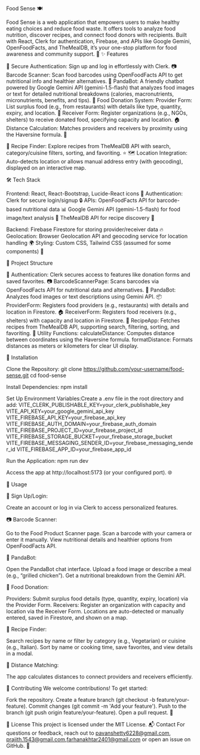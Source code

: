 Food Sense 🍽️

Food Sense is a web application that empowers users to make healthy eating choices and reduce food waste. It offers tools to analyze food nutrition, discover recipes, and connect food donors with recipients. Built with React, Clerk for authentication, Firebase, and APIs like Google Gemini, OpenFoodFacts, and TheMealDB, it’s your one-stop platform for food awareness and community support. 🌱
✨ Features

🔐 Secure Authentication: Sign up and log in effortlessly with Clerk.
📷 Barcode Scanner: Scan food barcodes using OpenFoodFacts API to get nutritional info and healthier alternatives.
🐼 PandaBot: A friendly chatbot powered by Google Gemini API (gemini-1.5-flash) that analyzes food images or text for detailed nutritional breakdowns (calories, macronutrients, micronutrients, benefits, and tips).
🤝 Food Donation System:
Provider Form: List surplus food (e.g., from restaurants) with details like type, quantity, expiry, and location. 📍
Receiver Form: Register organizations (e.g., NGOs, shelters) to receive donated food, specifying capacity and location. 🏠
Distance Calculation: Matches providers and receivers by proximity using the Haversine formula. 📏


🍴 Recipe Finder: Explore recipes from TheMealDB API with search, category/cuisine filters, sorting, and favoriting. ⭐
🗺️ Location Integration: Auto-detects location or allows manual address entry (with geocoding), displayed on an interactive map.

🛠️ Tech Stack

Frontend: React, React-Bootstrap, Lucide-React icons 🚀
Authentication: Clerk for secure login/signup 🔒
APIs:
OpenFoodFacts API for barcode-based nutritional data 📊
Google Gemini API (gemini-1.5-flash) for food image/text analysis 🐼
TheMealDB API for recipe discovery 🍲


Backend: Firebase Firestore for storing provider/receiver data 🔥
Geolocation: Browser Geolocation API and geocoding service for location handling 🌍
Styling: Custom CSS, Tailwind CSS (assumed for some components) 🎨

📂 Project Structure

🔐 Authentication: Clerk secures access to features like donation forms and saved favorites.
📷 BarcodeScannerPage: Scans barcodes via OpenFoodFacts API for nutritional data and alternatives.
🐼 PandaBot: Analyzes food images or text descriptions using Gemini API.
📦 ProviderForm: Registers food providers (e.g., restaurants) with details and location in Firestore.
🏠 ReceiverForm: Registers food receivers (e.g., shelters) with capacity and location in Firestore.
🍴 RecipeApp: Fetches recipes from TheMealDB API, supporting search, filtering, sorting, and favoriting.
📏 Utility Functions:
calculateDistance: Computes distance between coordinates using the Haversine formula.
formatDistance: Formats distances as meters or kilometers for clear UI display.



🚀 Installation

Clone the Repository:
git clone https://github.com/your-username/food-sense.git
cd food-sense


Install Dependencies:
npm install


Set Up Environment Variables:Create a .env file in the root directory and add:
VITE_CLERK_PUBLISHABLE_KEY=your_clerk_publishable_key
VITE_API_KEY=your_google_gemini_api_key
VITE_FIREBASE_API_KEY=your_firebase_api_key
VITE_FIREBASE_AUTH_DOMAIN=your_firebase_auth_domain
VITE_FIREBASE_PROJECT_ID=your_firebase_project_id
VITE_FIREBASE_STORAGE_BUCKET=your_firebase_storage_bucket
VITE_FIREBASE_MESSAGING_SENDER_ID=your_firebase_messaging_sender_id
VITE_FIREBASE_APP_ID=your_firebase_app_id


Run the Application:
npm run dev

Access the app at http://localhost:5173 (or your configured port). 🌐


🎯 Usage

🔐 Sign Up/Login:

Create an account or log in via Clerk to access personalized features.


📷 Barcode Scanner:

Go to the Food Product Scanner page.
Scan a barcode with your camera or enter it manually.
View nutritional details and healthier options from OpenFoodFacts API.


🐼 PandaBot:

Open the PandaBot chat interface.
Upload a food image or describe a meal (e.g., “grilled chicken”).
Get a nutritional breakdown from the Gemini API.


🤝 Food Donation:

Providers: Submit surplus food details (type, quantity, expiry, location) via the Provider Form.
Receivers: Register an organization with capacity and location via the Receiver Form.
Locations are auto-detected or manually entered, saved in Firestore, and shown on a map.


🍴 Recipe Finder:

Search recipes by name or filter by category (e.g., Vegetarian) or cuisine (e.g., Italian).
Sort by name or cooking time, save favorites, and view details in a modal.


📏 Distance Matching:

The app calculates distances to connect providers and receivers efficiently.



🤝 Contributing
We welcome contributions! To get started:

Fork the repository.
Create a feature branch (git checkout -b feature/your-feature).
Commit changes (git commit -m 'Add your feature').
Push to the branch (git push origin feature/your-feature).
Open a pull request. 🚀

📜 License
This project is licensed under the MIT License.
📬 Contact
For questions or feedback, reach out to pavanshetty6228@gmail.com, prajith.1543@gmail.com,farhanakhtar2401@gmail.com or open an issue on GitHub. 🌟
